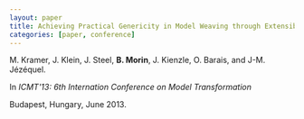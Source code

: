 ```yaml
---
layout: paper
title: Achieving Practical Genericity in Model Weaving through Extensibility
categories: [paper, conference]
---
```

M. Kramer, J. Klein, J. Steel, **B. Morin**, J. Kienzle, O. Barais, and J-M. Jézéquel.

In _ICMT'13: 6th Internation Conference on Model Transformation_

Budapest, Hungary, June 2013.